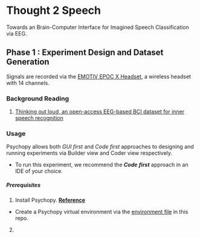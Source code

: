 # Thought 2 Speech
Towards an Brain-Computer Interface for Imagined Speech Classification via EEG. 
## Phase 1 : Experiment Design and Dataset Generation
Signals are recorded via the [EMOTIV EPOC X Headset](https://www.emotiv.com/epoc-x/), a wireless headset with 14 channels.

### Background Reading
1. [Thinking out loud, an open-access EEG-based BCI dataset for inner speech recognition](https://www.nature.com/articles/s41597-022-01147-2)

### Usage
Psychopy allows both *GUI* *first* and *Code* *first* approaches to designing and running experiments via Builder view and Coder view respectively.
- To run this experiment, we recommend the ***Code*** ***first*** approach in an IDE of your choice.

##### Prerequisites
1. Install Psychopy. [**Reference**](https://www.psychopy.org/download.html#pip-install)
- Create a Psychopy virtual environment via the [environment file](https://github.com/armaanchowfin/Thought2Speech/blob/main/Experiment%20Protocol%20-%20Pyschopy/psychopy-env.yml) in this repo.
2. 

